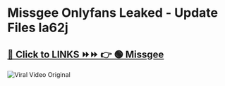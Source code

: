 
 # Missgee Onlyfans Leaked - Update Files la62j

## <h2><a href="https://clipsfans.com/Missgee&ref=git">🔗 Click to LINKS ⏩⏩ 👉 🟢 Missgee </a></h2>

<a href="https://clipsfans.com/Missgee&ref=git" rel="nofollow" data-target="animated-image.originalLink"><img src="https://i.ibb.co.com/xMMVF88/686577567.gif" alt="Viral Video Original" style="max-width: 100%; display: inline-block;" data-target="animated-image.originalImage"></a>

